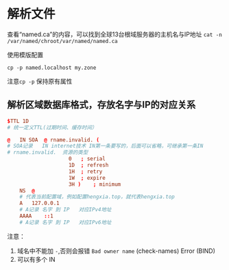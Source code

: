 # 解析文件

查看“named.ca”的内容，可以找到全球13台根域服务器的主机名与IP地址
   `cat -n /var/named/chroot/var/named/named.ca`

使用模版配置

`cp -p named.localhost my.zone`

注意`cp -p` 保持原有属性

## 解析区域数据库格式，存放名字与IP的对应关系

```conf
$TTL 1D
# 统一定义TTL(过期时间、缓存时间）

@   IN SOA  @ rname.invalid. (
# SOA记录   IN internet技术 IN第一条要写的，后面可以省略，可继承第一条IN
# rname.invalid.  资源的类型
                    0   ; serial
                    1D  ; refresh
                    1H  ; retry
                    1W  ; expire
                    3H )    ; minimum
    NS  @
    # 代表当前配置域，例如配置hengxia.top，就代表hengxia.top
    A   127.0.0.1
    # A记录 名字 到 IP   对应IPv4地址
    AAAA    ::1
    # A记录 名字 到 IP   对应IPv6地址
```

注意：

1. 域名中不能加 `-`,否则会报错 `Bad owner name` (check-names) Error (BIND)
2. 可以有多个 IN